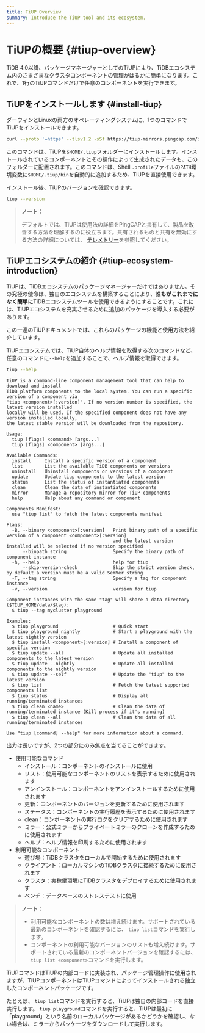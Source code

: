 ```yaml
---
title: TiUP Overview
summary: Introduce the TiUP tool and its ecosystem.
---
```


# TiUPの概要 {#tiup-overview}

TiDB 4.0以降、パッケージマネージャーとしてのTiUPにより、TiDBエコシステム内のさまざまなクラスタコンポーネントの管理がはるかに簡単になります。これで、1行のTiUPコマンドだけで任意のコンポーネントを実行できます。

## TiUPをインストールします {#install-tiup}

ダーウィンとLinuxの両方のオペレーティングシステムに、1つのコマンドでTiUPをインストールできます。


```bash
curl --proto '=https' --tlsv1.2 -sSf https://tiup-mirrors.pingcap.com/install.sh | sh
```

このコマンドは、TiUPを`$HOME/.tiup`フォルダーにインストールします。インストールされているコンポーネントとその操作によって生成されたデータも、このフォルダーに配置されます。このコマンドは、Shell `.profile`ファイルの`PATH`環境変数に`$HOME/.tiup/bin`を自動的に追加するため、TiUPを直接使用できます。

インストール後、TiUPのバージョンを確認できます。


```bash
tiup --version
```

> **ノート：**
>
> デフォルトでは、TiUPは使用法の詳細をPingCAPと共有して、製品を改善する方法を理解するのに役立ちます。共有されるものと共有を無効にする方法の詳細については、 [テレメトリー](/telemetry.md)を参照してください。

## TiUPエコシステムの紹介 {#tiup-ecosystem-introduction}

TiUPは、TiDBエコシステムのパッケージマネージャーだけではありません。その究極の使命は、独自のエコシステムを構築することにより、誰**もがこれまでになく簡単に**TiDBエコシステムツールを使用できるようにすることです。これには、TiUPエコシステムを充実させるために追加のパッケージを導入する必要があります。

この一連のTiUPドキュメントでは、これらのパッケージの機能と使用方法を紹介しています。

TiUPエコシステムでは、TiUP自体のヘルプ情報を取得する次のコマンドなど、任意のコマンドに`--help`を追加することで、ヘルプ情報を取得できます。


```bash
tiup --help
```

```
TiUP is a command-line component management tool that can help to download and install
TiDB platform components to the local system. You can run a specific version of a component via
"tiup <component>[:version]". If no version number is specified, the latest version installed
locally will be used. If the specified component does not have any version installed locally,
the latest stable version will be downloaded from the repository.

Usage:
  tiup [flags] <command> [args...]
  tiup [flags] <component> [args...]

Available Commands:
  install     Install a specific version of a component
  list        List the available TiDB components or versions
  uninstall   Uninstall components or versions of a component
  update      Update tiup components to the latest version
  status      List the status of instantiated components
  clean       Clean the data of instantiated components
  mirror      Manage a repository mirror for TiUP components
  help        Help about any command or component

Components Manifest:
  use "tiup list" to fetch the latest components manifest

Flags:
  -B, --binary <component>[:version]   Print binary path of a specific version of a component <component>[:version]
                                       and the latest version installed will be selected if no version specified
      --binpath string                 Specify the binary path of component instance
  -h, --help                           help for tiup
      --skip-version-check             Skip the strict version check, by default a version must be a valid SemVer string
  -T, --tag string                     Specify a tag for component instance
  -v, --version                        version for tiup

Component instances with the same "tag" will share a data directory ($TIUP_HOME/data/$tag):
  $ tiup --tag mycluster playground

Examples:
  $ tiup playground                    # Quick start
  $ tiup playground nightly            # Start a playground with the latest nightly version
  $ tiup install <component>[:version] # Install a component of specific version
  $ tiup update --all                  # Update all installed components to the latest version
  $ tiup update --nightly              # Update all installed components to the nightly version
  $ tiup update --self                 # Update the "tiup" to the latest version
  $ tiup list                          # Fetch the latest supported components list
  $ tiup status                        # Display all running/terminated instances
  $ tiup clean <name>                  # Clean the data of running/terminated instance (Kill process if it's running)
  $ tiup clean --all                   # Clean the data of all running/terminated instances

Use "tiup [command] --help" for more information about a command.
```

出力は長いですが、2つの部分にのみ焦点を当てることができます。

-   使用可能なコマンド
    -   インストール：コンポーネントのインストールに使用
    -   リスト：使用可能なコンポーネントのリストを表示するために使用されます
    -   アンインストール：コンポーネントをアンインストールするために使用されます
    -   更新：コンポーネントのバージョンを更新するために使用されます
    -   ステータス：コンポーネントの実行履歴を表示するために使用されます
    -   clean：コンポーネントの実行ログをクリアするために使用されます
    -   ミラー：公式ミラーからプライベートミラーのクローンを作成するために使用されます
    -   ヘルプ：ヘルプ情報を印刷するために使用されます
-   利用可能なコンポーネント
    -   遊び場：TiDBクラスタをローカルで開始するために使用されます
    -   クライアント：ローカルマシンのTiDBクラスタに接続するために使用されます
    -   クラスタ：実稼働環境にTiDBクラスタをデプロイするために使用されます
    -   ベンチ：データベースのストレステストに使用

> **ノート：**
>
> -   利用可能なコンポーネントの数は増え続けます。サポートされている最新のコンポーネントを確認するには、 `tiup list`コマンドを実行します。
> -   コンポーネントの利用可能なバージョンのリストも増え続けます。サポートされている最新のコンポーネントバージョンを確認するには、 `tiup list <component>`コマンドを実行します。

TiUPコマンドはTiUPの内部コードに実装され、パッケージ管理操作に使用されますが、TiUPコンポーネントはTiUPコマンドによってインストールされる独立したコンポーネントパッケージです。

たとえば、 `tiup list`コマンドを実行すると、TiUPは独自の内部コードを直接実行します。 `tiup playground`コマンドを実行すると、TiUPは最初に「playground」という名前のローカルパッケージがあるかどうかを確認し、ない場合は、ミラーからパッケージをダウンロードして実行します。

